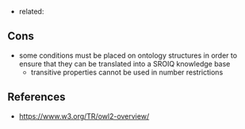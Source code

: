 
- related: 

## Cons

- some conditions must be placed on ontology structures in order to ensure that they can be translated into a SROIQ knowledge base
  - transitive properties cannot be used in number restrictions


## References

- https://www.w3.org/TR/owl2-overview/